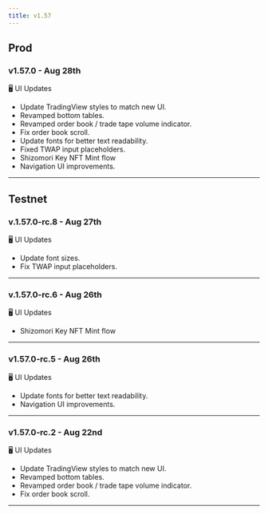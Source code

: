 ```yaml
---
title: v1.57
---
```


## Prod

### v1.57.0 - Aug 28th

🖥️  UI Updates

* Update TradingView styles to match new UI.
* Revamped bottom tables.
* Revamped order book / trade tape volume indicator.
* Fix order book scroll.
* Update fonts for better text readability.
* Fixed TWAP input placeholders.
* Shizomori Key NFT Mint flow
* Navigation UI improvements.





***

## Testnet

### v.1.57.0-rc.8 - Aug 27th

🖥️  UI Updates

* Update font sizes.
* Fix TWAP input placeholders.

***

### v.1.57.0-rc.6 - Aug 26th

🖥️  UI Updates

* Shizomori Key NFT Mint flow

***

### v1.57.0-rc.5 - Aug 26th

🖥️  UI Updates

* Update fonts for better text readability.
* Navigation UI improvements.

***

### v1.57.0-rc.2 - Aug 22nd

🖥️  UI Updates

* Update TradingView styles to match new UI.
* Revamped bottom tables.
* Revamped order book / trade tape volume indicator.
* Fix order book scroll.

***




